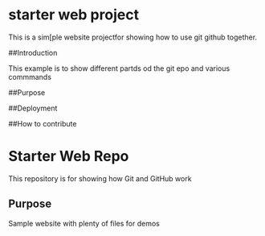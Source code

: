# starter web project

This is a sim[ple website projectfor showing 
how to use git github together.

##Introduction

This example is to show different partds od the git epo and various commmands

##Purpose

##Deployment

##How to contribute


# Starter Web Repo

This repository is for showing how Git and GitHub work

## Purpose

Sample website with plenty of files for demos

